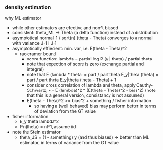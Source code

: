 ### density estimation

why ML estimator
- while other estimators are efective and non^t biased
- consistent: theta_ML -> Theta (a delta function) instead of a distribution
- asymptotical normal: 1 / sqrt(n) (theta - Theta) converges to a normal with variance J-1 I J-1
- asymptotically effiecient: min. var, i.e. E(theta - Theta)^2
  - rao cramer bound
    - score function: lambda =  partial log P (y | theta) / partial theta
    - note that expection of score is zero (exchange partial and integral)
    - note that E (lambda * theta) = part / part theta E_y|theta (theta) = part / part theta E_y|theta (theta - Theta) + 1
    - consider cross correlation of lambda and theta, apply Cauthy-Schwartz, <= E (lambda)^2 * (E(theta - Theta)^2 - bias^2) (note that this is a general version, consistancy is not assumed)
    - E(theta - Theta)^2 >= bias^2 + something / fisher information
      - so having a (well behaved) bias may perform better in terms of deviation from the GT value
- fisher information
  - E_y|theta lambda^2
  - I^n(theta) = nI^1, assume iid
- note the Stein estimator
  - theta_JS = (1 - something) y (and thus biased) -> better than ML estimator, in terms of variance from the GT value